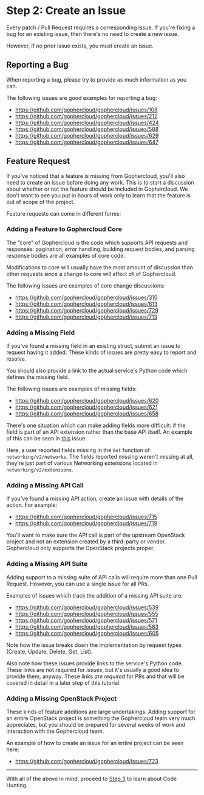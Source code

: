 Step 2: Create an Issue
========================

Every patch / Pull Request requires a corresponding issue. If you're fixing
a bug for an existing issue, then there's no need to create a new issue.

However, if no prior issue exists, you must create an issue.

Reporting a Bug
---------------

When reporting a bug, please try to provide as much information as you
can.

The following issues are good examples for reporting a bug:

* https://github.com/gophercloud/gophercloud/issues/108
* https://github.com/gophercloud/gophercloud/issues/212
* https://github.com/gophercloud/gophercloud/issues/424
* https://github.com/gophercloud/gophercloud/issues/588
* https://github.com/gophercloud/gophercloud/issues/629
* https://github.com/gophercloud/gophercloud/issues/647

Feature Request
---------------

If you've noticed that a feature is missing from Gophercloud, you'll also
need to create an issue before doing any work. This is to start a discussion 
about whether or not the feature should be included in Gophercloud. We don't 
want to see you put in hours of work only to learn that the feature is out of 
scope of the project.

Feature requests can come in different forms:

### Adding a Feature to Gophercloud Core

The "core" of Gophercloud is the code which supports API requests and
responses: pagination, error handling, building request bodies, and parsing
response bodies are all examples of core code.

Modifications to core will usually have the most amount of discussion than
other requests since a change to core will affect _all_ of Gophercloud.

The following issues are examples of core change discussions:

* https://github.com/gophercloud/gophercloud/issues/310
* https://github.com/gophercloud/gophercloud/issues/613
* https://github.com/gophercloud/gophercloud/issues/729
* https://github.com/gophercloud/gophercloud/issues/713

### Adding a Missing Field

If you've found a missing field in an existing struct, submit an issue to
request having it added. These kinds of issues are pretty easy to report
and resolve.

You should also provide a link to the actual service's Python code which
defines the missing field.

The following issues are examples of missing fields:

* https://github.com/gophercloud/gophercloud/issues/620
* https://github.com/gophercloud/gophercloud/issues/621
* https://github.com/gophercloud/gophercloud/issues/658

There's one situation which can make adding fields more difficult: if the field
is part of an API extension rather than the base API itself. An example of this
can be seen in [this](https://github.com/gophercloud/gophercloud/issues/749)
issue.

Here, a user reported fields missing in the `Get` function of
`networking/v2/networks`. The fields reported missing weren't missing at all,
they're just part of various Networking extensions located in
`networking/v2/extensions`.

### Adding a Missing API Call

If you've found a missing API action, create an issue with details of
the action. For example:

* https://github.com/gophercloud/gophercloud/issues/715
* https://github.com/gophercloud/gophercloud/issues/719

You'll want to make sure the API call is part of the upstream OpenStack project
and not an extension created by a third-party or vendor. Gophercloud only
supports the OpenStack projects proper.

### Adding a Missing API Suite

Adding support to a missing suite of API calls will require more than one Pull
Request. However, you can use a single issue for all PRs.

Examples of issues which track the addition of a missing API suite are:

* https://github.com/gophercloud/gophercloud/issues/539
* https://github.com/gophercloud/gophercloud/issues/555
* https://github.com/gophercloud/gophercloud/issues/571
* https://github.com/gophercloud/gophercloud/issues/583
* https://github.com/gophercloud/gophercloud/issues/605

Note how the issue breaks down the implementation by request types (Create,
Update, Delete, Get, List).

Also note how these issues provide links to the service's Python code. These
links are not required for _issues_, but it's usually a good idea to provide
them, anyway. These links _are required_ for PRs and that will be covered in
detail in a later step of this tutorial.

### Adding a Missing OpenStack Project

These kinds of feature additions are large undertakings. Adding support for
an entire OpenStack project is something the Gophercloud team very much
appreciates, but you should be prepared for several weeks of work and
interaction with the Gophercloud team.

An example of how to create an issue for an entire project can be seen
here:

* https://github.com/gophercloud/gophercloud/issues/723

---

With all of the above in mind, proceed to [Step 3](step-03-code-hunting.md) to
learn about Code Hunting.
